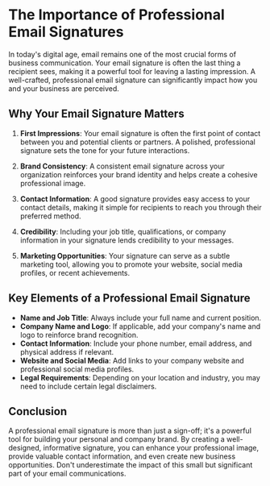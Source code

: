 # The Importance of Professional Email Signatures

In today's digital age, email remains one of the most crucial forms of business communication. Your email signature is often the last thing a recipient sees, making it a powerful tool for leaving a lasting impression. A well-crafted, professional email signature can significantly impact how you and your business are perceived.

## Why Your Email Signature Matters

1. **First Impressions**: Your email signature is often the first point of contact between you and potential clients or partners. A polished, professional signature sets the tone for your future interactions.

2. **Brand Consistency**: A consistent email signature across your organization reinforces your brand identity and helps create a cohesive professional image.

3. **Contact Information**: A good signature provides easy access to your contact details, making it simple for recipients to reach you through their preferred method.

4. **Credibility**: Including your job title, qualifications, or company information in your signature lends credibility to your messages.

5. **Marketing Opportunities**: Your signature can serve as a subtle marketing tool, allowing you to promote your website, social media profiles, or recent achievements.

## Key Elements of a Professional Email Signature

- **Name and Job Title**: Always include your full name and current position.
- **Company Name and Logo**: If applicable, add your company's name and logo to reinforce brand recognition.
- **Contact Information**: Include your phone number, email address, and physical address if relevant.
- **Website and Social Media**: Add links to your company website and professional social media profiles.
- **Legal Requirements**: Depending on your location and industry, you may need to include certain legal disclaimers.

## Conclusion

A professional email signature is more than just a sign-off; it's a powerful tool for building your personal and company brand. By creating a well-designed, informative signature, you can enhance your professional image, provide valuable contact information, and even create new business opportunities. Don't underestimate the impact of this small but significant part of your email communications.
